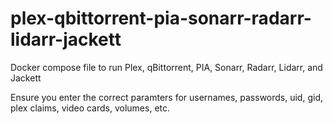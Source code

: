 # plex-qbittorrent-pia-sonarr-radarr-lidarr-jackett
Docker compose file to run Plex, qBittorrent, PIA, Sonarr, Radarr, Lidarr, and Jackett

Ensure you enter the correct paramters for usernames, passwords, uid, gid, plex claims, video cards, volumes, etc. 
